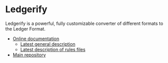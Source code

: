 # Ledgerify

Ledgerify is a powerful, fully customizable converter of different formats to
the Ledger Format.

- [Online documentation](https://pages.goral.net.pl/ledgerify)
    - [Latest general description](https://pages.goral.net.pl/ledgerify/master/ledgerify.1.html)
    - [Latest description of rules files](https://pages.goral.net.pl/ledgerify/master/ledgerify.5.html)
- [Main repository](https://git.goral.net.pl/ledgerify.git)
